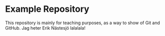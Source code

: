 # Example Repository

This repository is mainly for teaching purposes, as a way to show of Git and GitHub.
Jag heter Erik Nästesjö lalalala!